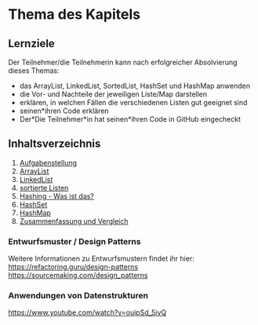 # Thema des Kapitels

## Lernziele
Der Teilnehmer/die Teilnehmerin kann nach erfolgreicher Absolvierung dieses Themas:
- das ArrayList, LinkedList, SortedList, HashSet und HashMap anwenden
- die Vor- und Nachteile der jeweiligen Liste/Map darstellen
- erklären, in welchen Fällen die verschiedenen Listen gut geeignet sind
- seinen\*ihren Code erklären
- Der\*Die Teilnehmer\*in hat seinen*ihren Code in GitHub eingecheckt

## Inhaltsverzeichnis

1. [Aufgabenstellung](./00-taskdefinition.md)
1. [ArrayList](./01-ArrayList.md)
1. [LinkedList](./02-LinkedList.md)
1. [sortierte Listen](./03-sorted-lists.md)
1. [Hashing - Was ist das?](./04-hashing.md)
1. [HashSet](./05-HashSet.md)
1. [HashMap](./06-HashMap.md)
1. [Zusammenfassung und Vergleich](./07-summary-comparison.md)


### Entwurfsmuster / Design Patterns

Weitere Informationen zu Entwurfsmustern findet ihr hier: https://refactoring.guru/design-patterns https://sourcemaking.com/design_patterns

### Anwendungen von Datenstrukturen

https://www.youtube.com/watch?v=ouipSd_5ivQ 